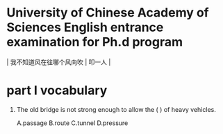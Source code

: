  
# University of Chinese Academy of Sciences English entrance examination for Ph.d program

 | 我不知道风在往哪个风向吹 | 叩一人 |

# part I vocabulary

1. The old bridge is not strong enough to allow the (    ) of heavy vehicles.

    A.passage   B.route    C.tunnel    D.pressure
